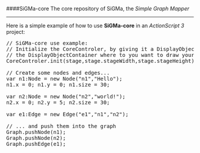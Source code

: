 ####SiGMa-core
The core repository of SiGMa, the *Simple Graph Mapper*

- - -

Here is a simple example of how to use **SiGMa-core** in an *ActionScript 3* project:
<pre>
// SiGMa-core use example:
// Initialize the CoreControler, by giving it a DisplayObjectContainer 
// the DisplayObjectContainer where to you want to draw your graph
CoreControler.init(stage,stage.stageWidth,stage.stageHeight);

// Create some nodes and edges...
var n1:Node = new Node("n1","Hello");
n1.x = 0; n1.y = 0; n1.size = 30;

var n2:Node = new Node("n2","world!");
n2.x = 0; n2.y = 5; n2.size = 30;

var e1:Edge = new Edge("e1","n1","n2");

// ... and push them into the graph
Graph.pushNode(n1);
Graph.pushNode(n2);
Graph.pushEdge(e1);
</pre>

